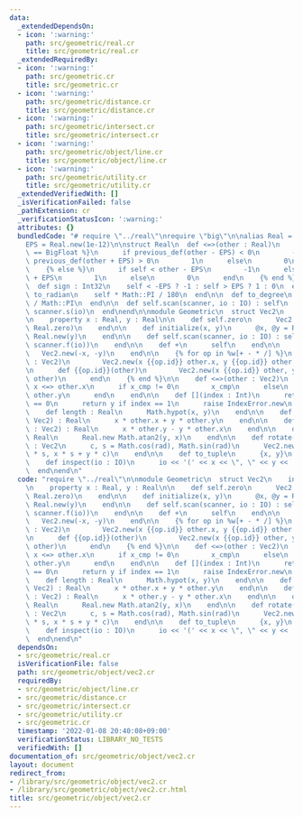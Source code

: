 ```yaml
---
data:
  _extendedDependsOn:
  - icon: ':warning:'
    path: src/geometric/real.cr
    title: src/geometric/real.cr
  _extendedRequiredBy:
  - icon: ':warning:'
    path: src/geometric.cr
    title: src/geometric.cr
  - icon: ':warning:'
    path: src/geometric/distance.cr
    title: src/geometric/distance.cr
  - icon: ':warning:'
    path: src/geometric/intersect.cr
    title: src/geometric/intersect.cr
  - icon: ':warning:'
    path: src/geometric/object/line.cr
    title: src/geometric/object/line.cr
  - icon: ':warning:'
    path: src/geometric/utility.cr
    title: src/geometric/utility.cr
  _extendedVerifiedWith: []
  _isVerificationFailed: false
  _pathExtension: cr
  _verificationStatusIcon: ':warning:'
  attributes: {}
  bundledCode: "# require \"../real\"\nrequire \"big\"\n\nalias Real = BigFloat\n\
    EPS = Real.new(1e-12)\n\nstruct Real\n  def <=>(other : Real)\n    {% if Real\
    \ == BigFloat %}\n      if previous_def(other - EPS) < 0\n        -1\n      elsif\
    \ previous_def(other + EPS) > 0\n        1\n      else\n        0\n      end\n\
    \    {% else %}\n      if self < other - EPS\n        -1\n      elsif self > other\
    \ + EPS\n        1\n      else\n        0\n      end\n    {% end %}\n  end\n\n\
    \  def sign : Int32\n    self < -EPS ? -1 : self > EPS ? 1 : 0\n  end\n\n  def\
    \ to_radian\n    self * Math::PI / 180\n  end\n\n  def to_degree\n    self * 180\
    \ / Math::PI\n  end\n\n  def self.scan(scanner, io : IO) : self\n    Real.new\
    \ scanner.s(io)\n  end\nend\n\nmodule Geometric\n  struct Vec2\n    include Comparable(Vec2)\n\
    \n    property x : Real, y : Real\n\n    def self.zero\n      Vec2.new(Real.zero,\
    \ Real.zero)\n    end\n\n    def initialize(x, y)\n      @x, @y = Real.new(x),\
    \ Real.new(y)\n    end\n\n    def self.scan(scanner, io : IO) : self\n      Vec2.new(scanner.f(io),\
    \ scanner.f(io))\n    end\n\n    def +\n      self\n    end\n\n    def -\n   \
    \   Vec2.new(-x, -y)\n    end\n\n    {% for op in %w[+ - * /] %}\n      def {{op.id}}(other\
    \ : Vec2)\n        Vec2.new(x {{op.id}} other.x, y {{op.id}} other.y)\n      end\n\
    \n      def {{op.id}}(other)\n        Vec2.new(x {{op.id}} other, y {{op.id}}\
    \ other)\n      end\n    {% end %}\n\n    def <=>(other : Vec2)\n      x_cmp =\
    \ x <=> other.x\n      if x_cmp != 0\n        x_cmp\n      else\n        y <=>\
    \ other.y\n      end\n    end\n\n    def [](index : Int)\n      return x if index\
    \ == 0\n      return y if index == 1\n      raise IndexError.new\n    end\n\n\
    \    def length : Real\n      Math.hypot(x, y)\n    end\n\n    def dot(other :\
    \ Vec2) : Real\n      x * other.x + y * other.y\n    end\n\n    def cross(other\
    \ : Vec2) : Real\n      x * other.y - y * other.x\n    end\n\n    def angle :\
    \ Real\n      Real.new Math.atan2(y, x)\n    end\n\n    def rotate(rad : Real)\
    \ : Vec2\n      c, s = Math.cos(rad), Math.sin(rad)\n      Vec2.new(x * c - y\
    \ * s, x * s + y * c)\n    end\n\n    def to_tuple\n      {x, y}\n    end\n\n\
    \    def inspect(io : IO)\n      io << '(' << x << \", \" << y << ')'\n    end\n\
    \  end\nend\n"
  code: "require \"../real\"\n\nmodule Geometric\n  struct Vec2\n    include Comparable(Vec2)\n\
    \n    property x : Real, y : Real\n\n    def self.zero\n      Vec2.new(Real.zero,\
    \ Real.zero)\n    end\n\n    def initialize(x, y)\n      @x, @y = Real.new(x),\
    \ Real.new(y)\n    end\n\n    def self.scan(scanner, io : IO) : self\n      Vec2.new(scanner.f(io),\
    \ scanner.f(io))\n    end\n\n    def +\n      self\n    end\n\n    def -\n   \
    \   Vec2.new(-x, -y)\n    end\n\n    {% for op in %w[+ - * /] %}\n      def {{op.id}}(other\
    \ : Vec2)\n        Vec2.new(x {{op.id}} other.x, y {{op.id}} other.y)\n      end\n\
    \n      def {{op.id}}(other)\n        Vec2.new(x {{op.id}} other, y {{op.id}}\
    \ other)\n      end\n    {% end %}\n\n    def <=>(other : Vec2)\n      x_cmp =\
    \ x <=> other.x\n      if x_cmp != 0\n        x_cmp\n      else\n        y <=>\
    \ other.y\n      end\n    end\n\n    def [](index : Int)\n      return x if index\
    \ == 0\n      return y if index == 1\n      raise IndexError.new\n    end\n\n\
    \    def length : Real\n      Math.hypot(x, y)\n    end\n\n    def dot(other :\
    \ Vec2) : Real\n      x * other.x + y * other.y\n    end\n\n    def cross(other\
    \ : Vec2) : Real\n      x * other.y - y * other.x\n    end\n\n    def angle :\
    \ Real\n      Real.new Math.atan2(y, x)\n    end\n\n    def rotate(rad : Real)\
    \ : Vec2\n      c, s = Math.cos(rad), Math.sin(rad)\n      Vec2.new(x * c - y\
    \ * s, x * s + y * c)\n    end\n\n    def to_tuple\n      {x, y}\n    end\n\n\
    \    def inspect(io : IO)\n      io << '(' << x << \", \" << y << ')'\n    end\n\
    \  end\nend\n"
  dependsOn:
  - src/geometric/real.cr
  isVerificationFile: false
  path: src/geometric/object/vec2.cr
  requiredBy:
  - src/geometric/object/line.cr
  - src/geometric/distance.cr
  - src/geometric/intersect.cr
  - src/geometric/utility.cr
  - src/geometric.cr
  timestamp: '2022-01-08 20:40:08+09:00'
  verificationStatus: LIBRARY_NO_TESTS
  verifiedWith: []
documentation_of: src/geometric/object/vec2.cr
layout: document
redirect_from:
- /library/src/geometric/object/vec2.cr
- /library/src/geometric/object/vec2.cr.html
title: src/geometric/object/vec2.cr
---
```

